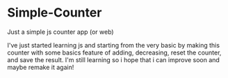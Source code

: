 # Simple-Counter
Just a simple js counter app (or web)

I've just started learning js and starting from the very basic by making this counter with some basics feature of adding, decreasing, reset the counter, and save the result. I'm still learning so i hope that i can improve soon and maybe remake it again!
